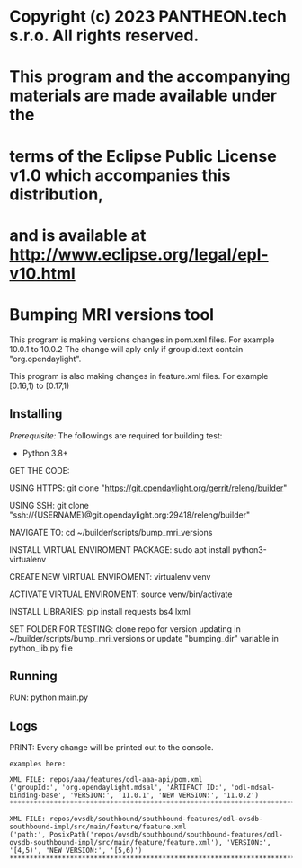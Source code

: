 # Copyright (c) 2023 PANTHEON.tech s.r.o. All rights reserved.
#
# This program and the accompanying materials are made available under the
# terms of the Eclipse Public License v1.0 which accompanies this distribution,
# and is available at http://www.eclipse.org/legal/epl-v10.html


# Bumping MRI versions tool
This program is making versions changes in pom.xml files. For example 10.0.1 to 10.0.2
The change will aply only if groupId.text contain "org.opendaylight".

This program is also making changes in feature.xml files. For example [0.16,1) to [0.17,1)


## Installing

*Prerequisite:*  The followings are required for building test:

- Python 3.8+

GET THE CODE:

USING HTTPS:
    git clone "https://git.opendaylight.org/gerrit/releng/builder"

USING SSH:
    git clone "ssh://{USERNAME}@git.opendaylight.org:29418/releng/builder"

NAVIGATE TO:
    cd ~/builder/scripts/bump_mri_versions

INSTALL VIRTUAL ENVIROMENT PACKAGE:
    sudo apt install python3-virtualenv

CREATE NEW VIRTUAL ENVIROMENT:
    virtualenv venv

ACTIVATE VIRTUAL ENVIROMENT:
    source venv/bin/activate

INSTALL LIBRARIES:
    pip install requests bs4 lxml

SET FOLDER FOR TESTING:
    clone repo for version updating in ~/builder/scripts/bump_mri_versions or
        update "bumping_dir" variable in python_lib.py file


## Running

RUN: python main.py

## Logs

PRINT:
    Every change will be printed out to the console.

    examples here:

    XML FILE: repos/aaa/features/odl-aaa-api/pom.xml
    ('groupId:', 'org.opendaylight.mdsal', 'ARTIFACT ID:', 'odl-mdsal-binding-base', 'VERSION:', '11.0.1', 'NEW VERSION:', '11.0.2')
    ****************************************************************************************************

    XML FILE: repos/ovsdb/southbound/southbound-features/odl-ovsdb-southbound-impl/src/main/feature/feature.xml
    ('path:', PosixPath('repos/ovsdb/southbound/southbound-features/odl-ovsdb-southbound-impl/src/main/feature/feature.xml'), 'VERSION:', '[4,5)', 'NEW VERSION:', '[5,6)')
    ****************************************************************************************************